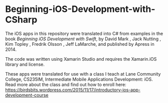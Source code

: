 # Beginning-iOS-Development-with-CSharp
The iOS apps in this repository were translated into C# from examples in the book *Beginning iOS Development with Swift*, 
by David Mark , Jack Nutting , Kim Topley , Fredrik Olsson , Jeff LaMarche, and published by Apress in 2014.

The code was written using Xamarin Studio and requires the Xamarin.iOS library and license.

These apps were translated for use with a class I teach at Lane Community College, 
CS235IM, Intermediate Mobile Applications Development: iOS.
Read more about the class and find out how to enroll here: 
https://birdsbits.wordpress.com/2015/11/17/introductory-ios-app-development-course

